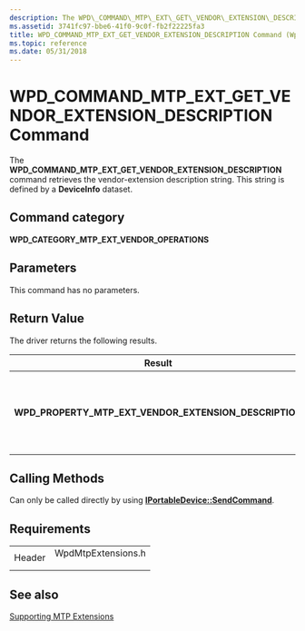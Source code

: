 ```yaml
---
description: The WPD\_COMMAND\_MTP\_EXT\_GET\_VENDOR\_EXTENSION\_DESCRIPTION command retrieves the vendor-extension description string. This string is defined by a DeviceInfo dataset.
ms.assetid: 3741fc97-bbe6-41f0-9c0f-fb2f22225fa3
title: WPD_COMMAND_MTP_EXT_GET_VENDOR_EXTENSION_DESCRIPTION Command (WpdMtpExtensions.h)
ms.topic: reference
ms.date: 05/31/2018
---
```


# WPD\_COMMAND\_MTP\_EXT\_GET\_VENDOR\_EXTENSION\_DESCRIPTION Command

The **WPD\_COMMAND\_MTP\_EXT\_GET\_VENDOR\_EXTENSION\_DESCRIPTION** command retrieves the vendor-extension description string. This string is defined by a **DeviceInfo** dataset.

## Command category

**WPD\_CATEGORY\_MTP\_EXT\_VENDOR\_OPERATIONS**

## Parameters

This command has no parameters.

## Return Value

The driver returns the following results.



| Result                                                      | VarType    | Description                                                  |
|-------------------------------------------------------------|------------|--------------------------------------------------------------|
| **WPD\_PROPERTY\_MTP\_EXT\_VENDOR\_EXTENSION\_DESCRIPTION** | VT\_LPWSTR | Required. Specifies the vendor-extension description string. |



 

## Calling Methods

Can only be called directly by using [**IPortableDevice::SendCommand**](/windows/desktop/api/PortableDeviceApi/nf-portabledeviceapi-iportabledevice-sendcommand).

## Requirements



|                   |                                                                                               |
|-------------------|-----------------------------------------------------------------------------------------------|
| Header<br/> | <dl> <dt>WpdMtpExtensions.h</dt> </dl> |



## See also

<dl> <dt>

[Supporting MTP Extensions](supporting-mtp-extensions.md)
</dt> </dl>

 

 




